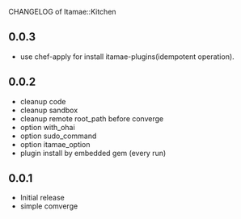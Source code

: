 CHANGELOG of Itamae::Kitchen

## 0.0.3

- use chef-apply for install itamae-plugins(idempotent operation).

## 0.0.2

- cleanup code
- cleanup sandbox
- cleanup remote root_path before converge
- option with_ohai
- option sudo_command
- option itamae_option
- plugin install by embedded gem (every run)

## 0.0.1

- Initial release
- simple comverge
